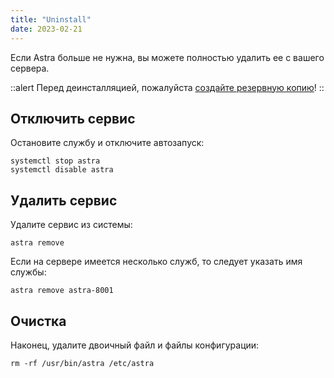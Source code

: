 ```yaml
---
title: "Uninstall"
date: 2023-02-21
---
```



Если Astra больше не нужна, вы можете полностью удалить ее с вашего сервера.

::alert
Перед деинсталляцией, пожалуйста [создайте резервную копию](https://help.cesbo.com/astra/admin-guide/administration/backup)!
::

## Отключить сервис[](https://help.cesbo.com/astra/admin-guide/administration/uninstall#disable-service)

Остановите службу и отключите автозапуск:

```
systemctl stop astra
systemctl disable astra
```

## Удалить сервис[](https://help.cesbo.com/astra/admin-guide/administration/uninstall#remove-service)

Удалите сервис из системы:

```
astra remove
```

Если на сервере имеется несколько служб, то следует указать имя службы:

```
astra remove astra-8001
```

## Очистка[](https://help.cesbo.com/astra/admin-guide/administration/uninstall#cleanup)

Наконец, удалите двоичный файл и файлы конфигурации:

```
rm -rf /usr/bin/astra /etc/astra
```
